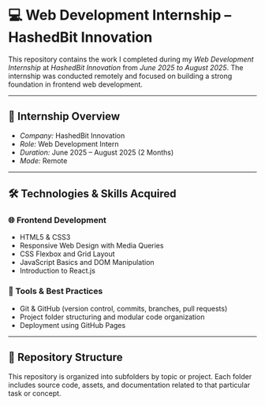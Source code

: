 # 💻 Web Development Internship – HashedBit Innovation

This repository contains the work I completed during my *Web Development Internship* at *HashedBit Innovation* from *June 2025 to August 2025*. The internship was conducted remotely and focused on building a strong foundation in frontend web development.

---

## 🏢 Internship Overview

- *Company:* HashedBit Innovation  
- *Role:* Web Development Intern  
- *Duration:* June 2025 – August 2025 (2 Months)  
- *Mode:* Remote  

---

## 🛠 Technologies & Skills Acquired

### 🌐 Frontend Development
- HTML5 & CSS3  
- Responsive Web Design with Media Queries  
- CSS Flexbox and Grid Layout  
- JavaScript Basics and DOM Manipulation  
- Introduction to React.js  

### 📁 Tools & Best Practices
- Git & GitHub (version control, commits, branches, pull requests)  
- Project folder structuring and modular code organization  
- Deployment using GitHub Pages  

---

## 📂 Repository Structure

This repository is organized into subfolders by topic or project. Each folder includes source code, assets, and documentation related to that particular task or concept.
